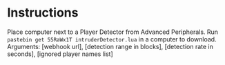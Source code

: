 # Instructions

Place computer next to a Player Detector from Advanced Peripherals.
Run `pastebin get 55RaWx1T intruderDetector.lua` in a computer to download.
Arguments: [webhook url], [detection range in blocks], [detection rate in seconds], [ignored player names list]
